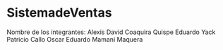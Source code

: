 # SistemadeVentas
Nombre de los integrantes:
Alexis David Coaquira Quispe
Eduardo Yack Patricio Callo
Oscar Eduardo Mamani Maquera
